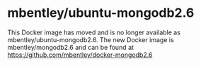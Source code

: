 mbentley/ubuntu-mongodb2.6
==================

This Docker image has moved and is no longer available as mbentley/ubuntu-mongodb2.6.  The new Docker image is mbentley/mongodb2.6 and can be found at https://github.com/mbentley/docker-mongodb2.6

